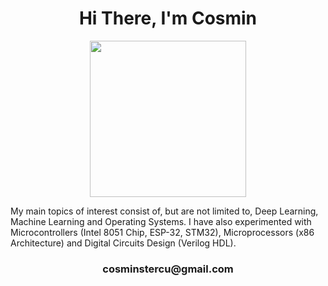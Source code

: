 ## <h1 align="center">Hi There, I'm Cosmin</h1>

<div id="header" align="center">
  <img src="https://i.giphy.com/media/v1.Y2lkPTc5MGI3NjExdXI2M2xyeDFjbm9hNWE2OXk5NDRjNDIxZ2k0cXY2aHNwZTUwOXhqbyZlcD12MV9pbnRlcm5hbF9naWZfYnlfaWQmY3Q9Zw/xUA7b9liBqdyytPaIU/giphy.gif" width="250"/>
</div>

My main topics of interest consist of, but are not limited to, Deep Learning, Machine Learning and Operating Systems. I have also experimented with Microcontrollers (Intel 8051 Chip, ESP-32, STM32), Microprocessors (x86 Architecture) and Digital Circuits Design (Verilog HDL).

<h3 align="center">cosminstercu@gmail.com</h3>









